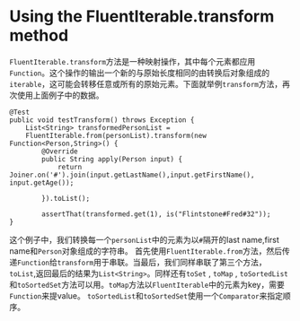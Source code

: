# Using the FluentIterable.transform method
`FluentIterable.transform`方法是一种映射操作，其中每个元素都应用`Function`。这个操作的输出一个新的与原始长度相同的由转换后对象组成的`iterable`，这可能会转移任意或所有的原始元素。下面就举例`transform`方法，再次使用上面例子中的数据。
```
@Test
public void testTransform() throws Exception {
    List<String> transformedPersonList =
    FluentIterable.from(personList).transform(new Function<Person,String>() {
        @Override
        public String apply(Person input) {
            return Joiner.on('#').join(input.getLastName(),input.getFirstName(), input.getAge());

        }).toList();

        assertThat(transformed.get(1), is("Flintstone#Fred#32"));
}
```
这个例子中，我们转换每一个`personList`中的元素为以`#`隔开的last name,first name和`Person`对象组成的字符串。
首先使用`FluentIterable.from`方法，然后传递`Function`给`transform`用于串联。当最后，我们同样串联了第三个方法，`toList`,返回最后的结果为`List<String>`。同样还有`toSet` , `toMap` , `toSortedList`和`toSortedSet`方法可以用。`toMap`方法以`FluentIterable`中的元素为key，需要`Function`来提value。
`toSortedList`和`toSortedSet`使用一个`Comparator`来指定顺序。
